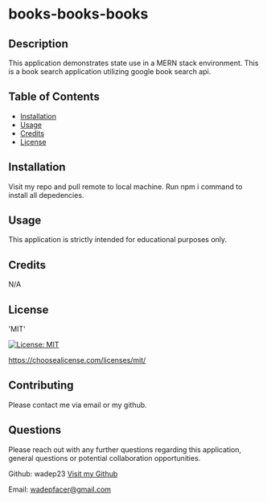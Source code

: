 # books-books-books

## Description

This application demonstrates state use in a MERN stack environment. This is a book search application utilizing google book search api.

## Table of Contents

- [Installation](#installation)
- [Usage](#usage)
- [Credits](#credits)
- [License](#license)

## Installation

Visit my repo and pull remote to local machine. Run npm i command to install all depedencies.

## Usage

This application is strictly intended for educational purposes only.

## Credits

N/A

## License

'MIT'

[![License: MIT](https://img.shields.io/badge/License-MIT-yellow.svg)](https://opensource.org/licenses/MIT)

https://choosealicense.com/licenses/mit/

## Contributing

Please contact me via email or my github.

## Questions

Please reach out with any further questions regarding this application, general questions or potential collaboration opportunities.

Github: wadep23
[Visit my Github](https://www.github.com/wadep23)

Email: wadepfacer@gmail.com
